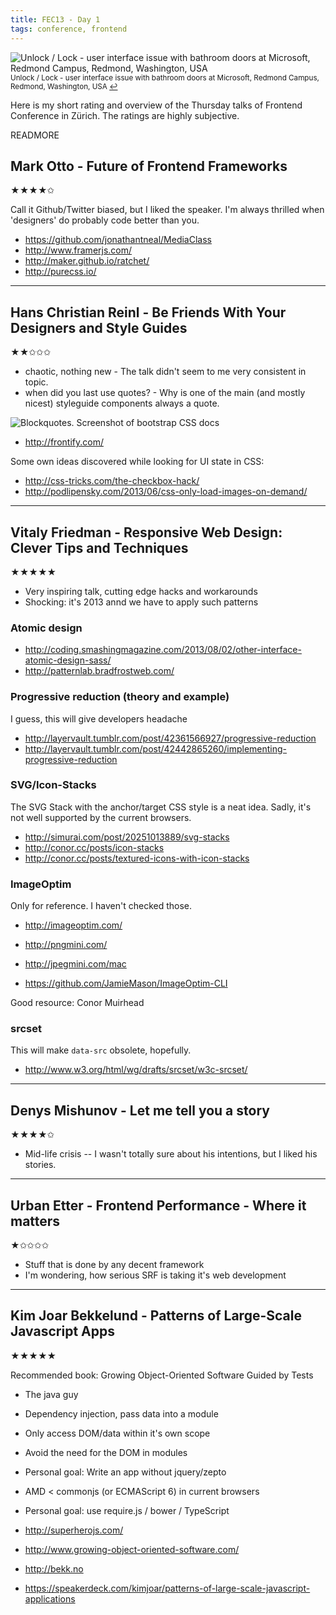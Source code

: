 ```yaml
---
title: FEC13 - Day 1
tags: conference, frontend
---
```


![Unlock / Lock - user interface issue with bathroom doors at Microsoft, Redmond Campus, Redmond, Washington, USA](/blog/2013-08-29-fec13-i/frontend.jpg)
<small>Unlock / Lock - user interface issue with bathroom doors at Microsoft, Redmond Campus, Redmond, Washington, USA [↩][1]</small>

Here is my short rating and overview of the Thursday talks of Frontend
Conference in Zürich. The ratings are highly subjective.

READMORE

## Mark Otto - Future of Frontend Frameworks

★★★★✩

Call it Github/Twitter biased, but I liked the speaker. I'm always
thrilled when 'designers' do probably code better than you.

* <https://github.com/jonathantneal/MediaClass>
* <http://www.framerjs.com/>
* <http://maker.github.io/ratchet/>
* <http://purecss.io/>

---------------------------------------

## Hans Christian Reinl - Be Friends With Your Designers and Style Guides

★★✩✩✩

* chaotic, nothing new - The talk didn't seem to me very consistent in
topic.
* when did you last use quotes? - Why is one of the main (and mostly
nicest) styleguide components always a quote.

![Blockquotes. Screenshot of bootstrap CSS docs](/blog/2013-08-29-fec13-i/quotes.png)

* <http://frontify.com/>

Some own ideas discovered while looking for UI state in CSS:

* <http://css-tricks.com/the-checkbox-hack/>
* <http://podlipensky.com/2013/06/css-only-load-images-on-demand/>

---------------------------------------

## Vitaly Friedman - Responsive Web Design: Clever Tips and Techniques

★★★★★

* Very inspiring talk, cutting edge hacks and workarounds
* Shocking: it's 2013 annd we have to apply such patterns

### Atomic design

* <http://coding.smashingmagazine.com/2013/08/02/other-interface-atomic-design-sass/>
* <http://patternlab.bradfrostweb.com/>

### Progressive reduction (theory and example)

I guess, this will give developers headache

* <http://layervault.tumblr.com/post/42361566927/progressive-reduction>
* <http://layervault.tumblr.com/post/42442865260/implementing-progressive-reduction>

### SVG/Icon-Stacks

The SVG Stack with the anchor/target CSS style is a neat idea. Sadly,
it's not well supported by the current browsers.

* <http://simurai.com/post/20251013889/svg-stacks>
* <http://conor.cc/posts/icon-stacks>
* <http://conor.cc/posts/textured-icons-with-icon-stacks>

### ImageOptim

Only for reference. I haven't checked those.

* <http://imageoptim.com/>
* <http://pngmini.com/>
* <http://jpegmini.com/mac>

* <https://github.com/JamieMason/ImageOptim-CLI>

Good resource: Conor Muirhead

### srcset

This will make `data-src` obsolete, hopefully.

* <http://www.w3.org/html/wg/drafts/srcset/w3c-srcset/>

---------------------------------------

## Denys Mishunov - Let me tell you a story

★★★★✩

* Mid-life crisis -- I wasn't totally sure about his intentions, but I
liked his stories.

--------------------------------------

## Urban Etter - Frontend Performance - Where it matters

★✩✩✩✩

* Stuff that is done by any decent framework
* I'm wondering, how serious SRF is taking it's web development

---------------------------------------

## Kim Joar Bekkelund - Patterns of Large-Scale Javascript Apps

★★★★★

Recommended book: Growing Object-Oriented Software Guided by Tests

* The java guy
* Dependency injection, pass data into a module
* Only access DOM/data within it's own scope
* Avoid the need for the DOM in modules
* Personal goal: Write an app without jquery/zepto
* AMD \< commonjs (or ECMAScript 6) in current browsers
* Personal goal: use require.js / bower / TypeScript

* <http://superherojs.com/>
* <http://www.growing-object-oriented-software.com/>
* <http://bekk.no>
* <https://speakerdeck.com/kimjoar/patterns-of-large-scale-javascript-applications>

[1]: http://www.flickr.com/photos/wonderlane/4315076635
